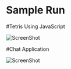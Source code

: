 # Sample Run

#Tetris Using JavaScript

![ScreenShot](https://raw.github.com/Shubham1317/resources/master/JavaScript_Tetris/image.jpg)


#Chat Application

![ScreenShot](https://raw.github.com/Shubham1317/resources/master/chatApplication/image.jpg)
